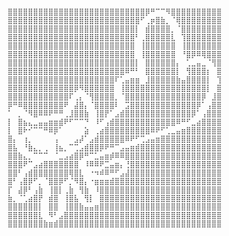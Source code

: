 ⣿⣿⣿⣿⣿⣿⣿⣿⣿⣿⣿⣿⣿⣿⣿⣿⣿⣿⣿⣿⣿⣿⣿⣿⣿⣿⣿⡿⠛⠉⠉⠻⣿⣿⣿⣿⣿⣿⣿⣿⣿⣿<br>
⣿⣿⣿⣿⣿⣿⣿⣿⣿⣿⣿⣿⣿⣿⣿⣿⣿⣿⣿⣿⣿⣿⣿⣿⣿⣿⠋⢀⡶⣿⣷⡀⠈⢿⣿⣿⣿⣿⣿⣿⣿⣿<br>
⣿⣿⣿⣿⣿⣿⣿⣿⣿⣿⣿⣿⣿⣿⣿⣿⣿⣿⣿⣿⣿⣿⣿⣿⣿⡇⠀⣾⣿⣿⣿⣿⡀⠈⣿⣿⣿⣿⣿⣿⣿⣿<br>
⣿⣿⣿⣿⣿⣿⣿⣿⣿⣿⣿⣿⣿⣿⣿⣿⣿⣿⣿⣿⣿⣿⣿⣿⣿⠃⢀⣿⣿⣿⣿⣿⣇⠀⢹⣿⣿⣿⣿⣿⣿⣿<br>
⣿⣿⣿⣿⣿⣿⣿⣿⣿⣿⣿⣿⣿⣿⣿⣿⣿⣿⣿⣿⣿⣿⣿⣿⣿⠀⢸⣿⣿⣿⣿⣿⣿⠀⢸⣿⣿⣿⣿⣿⣿⣿<br>
⣿⣿⣿⣿⣿⣿⣿⣿⣿⣿⣿⣿⣿⣿⣿⣿⣿⣿⣿⣿⣿⣿⣿⣿⣿⠀⢸⣿⣿⣿⣿⣿⣿⠀⠘⣿⡿⠿⢿⣿⣿⣿<br>
⣿⣿⣿⣿⣿⣿⣿⣿⣿⣿⣿⣿⣿⣿⣿⣿⣿⣿⣿⣿⣿⣿⣿⣿⣿⡇⠀⣿⣿⣿⣿⣿⣿⡄⠀⢁⣀⣤⣀⠈⢻⣿<br>
⣿⣿⣿⣿⣿⣿⣿⣿⣿⣿⣿⣿⣿⣿⣿⣿⣿⣿⣿⣿⣿⣿⣿⠿⠛⠃⠀⣿⣿⣿⣿⣿⣿⡇⠀⢻⣿⣿⣿⡆⠀⣿<br>
⣿⣿⣿⣿⣿⣿⣿⣿⣿⣿⣿⣿⣿⣿⣿⣿⣿⣿⣿⣿⣿⠏⢁⣤⣶⣶⠀⣸⣿⣿⣿⣿⣿⣷⣤⣿⣿⣿⣿⡇⠀⢹<br>
⣿⣿⣿⣿⣿⣿⣿⣿⣿⣿⣿⣿⣿⡿⠻⣿⣿⣿⣿⣿⣿⠀⢸⣿⣿⣿⣿⣿⣿⣿⣿⣿⣿⣿⣿⣿⣿⣿⣿⡇⠀⣿<br>
⣿⣿⣿⣿⣿⣿⣿⣿⣿⣿⣿⣿⠏⢀⡄⠈⢻⣿⣿⣿⣿⡀⠈⣿⣿⣿⣿⣿⣿⣿⣿⣿⣿⣿⣿⣿⣿⣿⡿⠀⣸⣿<br>
⡿⠛⠿⣿⣿⣿⣿⣿⣿⣿⣿⠟⠀⣼⣿⡄⠈⣿⣿⣿⣿⠇⠀⣩⣿⣿⣿⣿⣿⣿⣿⣿⣿⣿⣿⣿⣿⡿⠁⢠⣿⣿<br>
⠁⠀⡀⠈⠻⣿⠿⠿⠟⠛⠛⢀⣸⣿⣿⣷⠀⢸⣿⡟⠁⣠⣾⣿⣿⣿⣿⣿⣿⣿⣿⣿⣿⣿⣿⣿⡿⠁⢠⣿⣿⣿<br>
⡇⠀⣿⣦⣄⣀⣤⣤⣶⣶⣾⠟⠋⠉⠉⠙⠀⠸⠋⢠⣾⣿⣿⣿⣿⣿⣿⣿⣿⣿⣿⣿⣿⠿⠛⠋⣀⣴⣿⣿⣿⣿<br>
⡇⠀⣿⠗⠊⠉⠉⠛⠿⡿⠁⠀⠀⠀⠀⣵⠀⢀⣴⣿⣿⣿⣿⣿⣿⣿⣿⣿⠿⠟⠋⢁⣀⣤⣶⣿⣿⣿⣿⣿⣿⣿<br>
⣿⡄⠀⢰⡀⠀⠀⠀⠀⢠⠀⠀⠀⣠⡼⠁⣠⣾⣿⣿⣿⣿⣿⠿⠟⠋⢉⣠⣤⣶⣿⣿⣿⣿⣿⣿⣿⣿⣿⣿⣿⣿<br>
⣿⣧⠀⠘⣷⣄⡀⢀⠀⢸⣦⡀⠉⢉⣠⣾⣿⣿⡿⠟⠛⠉⣠⣤⣶⣾⣿⣿⣿⣿⣿⣿⣿⣿⣿⣿⣿⣿⣿⣿⣿⣿<br>
⣿⣿⣷⣄⡀⠉⠉⠉⠀⠈⣀⣠⣴⣿⡿⠛⠉⣁⣤⣶⡾⠿⠿⣿⣿⣿⣿⣿⣿⣿⣿⣿⣿⣿⣿⣿⣿⣿⣿⣿⣿⣿<br>
⣿⣿⣿⠟⠉⣠⣴⣿⣿⣿⣿⣿⣿⣿⠀⠸⠿⠿⠟⣉⣤⣶⡄⢘⣿⣿⣿⣿⣿⣿⣿⣿⣿⣿⣿⣿⣿⣿⣿⣿⣿⣿<br>
⣿⣿⠃⢠⣾⣿⣿⣿⣿⣿⣿⣿⢿⣿⣇⠀⠐⠲⠾⠿⠛⠋⣠⣼⣿⣿⣿⣿⣿⣿⣿⣿⣿⣿⣿⣿⣿⣿⣿⣿⣿⣿<br>
⣿⠃⢠⣿⡿⠋⡀⠈⣿⣿⡿⠋⡈⠻⣿⡄⠐⣶⣶⣶⣾⣿⣿⣿⣿⣿⣿⣿⣿⣿⣿⣿⣿⣿⣿⣿⣿⣿⣿⣿⣿⣿<br>
⡏⠀⣼⡿⠃⢠⣷⠀⢸⣿⡇⢀⣷⠀⢻⣷⠀⠸⣿⣿⣿⣿⣿⣿⣿⣿⣿⣿⣿⣿⣿⣿⣿⣿⣿⣿⣿⣿⣿⣿⣿⣿<br>
⣷⡀⠈⢁⣴⣿⡟⠀⣾⣿⠀⢸⣿⣧⠀⢻⡇⠀⣿⣿⣿⣿⣿⣿⣿⣿⣿⣿⣿⣿⣿⣿⣿⣿⣿⣿⣿⣿⣿⣿⣿⣿<br>
⣿⣿⣿⣿⣿⣿⡇⠀⣿⣿⠀⢸⣿⣿⣷⣤⣤⣶⣿⣿⣿⣿⣿⣿⣿⣿⣿⣿⣿⣿⣿⣿⣿⣿⣿⣿⣿⣿⣿⣿⣿⣿<br>
⣿⣿⣿⣿⣿⣿⣇⠀⠻⠃⣠⣿⣿⣿⣿⣿⣿⣿⣿⣿⣿⣿⣿⣿⣿⣿⣿⣿⣿⣿⣿⣿⣿⣿⣿⣿⣿⣿⣿⣿⣿⣿<br>
⣿⣿⣿⣿⣿⣿⣿⣷⣶⣾⣿⣿⣿⣿⣿⣿⣿⣿⣿⣿⣿⣿⣿⣿⣿⣿⣿⣿⣿⣿⣿⣿⣿⣿⣿⣿⣿⣿⣿⣿⣿⣿<br>
